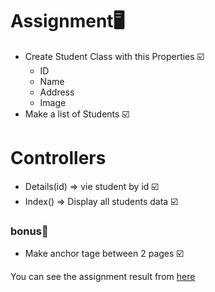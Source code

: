 # Assignment🖥️
- Create Student Class with this Properties ☑️
  - ID
  - Name
  - Address
  - Image
- Make a list of Students ☑️

# Controllers
- Details(id) => vie student by id ☑️
- Index() => Display all students data ☑️

### bonus🎯
- Make anchor tage between 2 pages ☑️

You can see the assignment result from [here](https://www.linkedin.com/posts/hussein-elghareb-b528ab288_100dayofdotnet-day28-csharp-activity-7170145588330520576-RHuI?utm_source=share&utm_medium=member_desktop)
